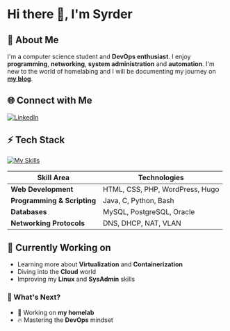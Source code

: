 # Hi there 👋, I'm Syrder

## 🚀 About Me
I'm a computer science student and **DevOps enthusiast**. I enjoy **programming**, **networking**, **system administration** and **automation**. I'm new to the world of homelabing and I will be documenting my journey on [**my blog**](https://syrder.com/).

## 🌐 Connect with Me
[![LinkedIn](https://img.shields.io/badge/LinkedIn-%230077B5.svg?logo=linkedin&logoColor=white)](https://www.linkedin.com/in/syrder-baptichon/)
## ⚡️ Tech Stack
[![My Skills](https://skillicons.dev/icons?i=java,maven,c,bash,py,mysql,postgres,php,html,css,linux,ubuntu)](https://skillicons.dev)

| **Skill Area**               | **Technologies**                                        |
|-----------------------------|---------------------------------------------------------|
| **Web Development**         | HTML, CSS, PHP, WordPress, Hugo       |
| **Programming & Scripting**         | Java, C, Python, Bash       |
| **Databases**               | MySQL, PostgreSQL, Oracle                                                 |
| **Networking Protocols**  | DNS, DHCP, NAT, VLAN                                   |

## 📌 Currently Working on
- Learning more about **Virtualization** and **Containerization** 
- Diving into the **Cloud** world 
- Improving my **Linux** and **SysAdmin** skills 

### 📅 What's Next?
- 🚀 Working on **my homelab**
- 🔥 Mastering the  **DevOps** mindset
